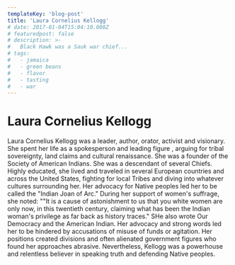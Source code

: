 ```yaml
---
templateKey: 'blog-post'
title: 'Laura Cornelius Kellogg'
# date: 2017-01-04T15:04:10.000Z
# featuredpost: false
# description: >-
#   Black Hawk was a Sauk war chief...
# tags:
#   - jamaica
#   - green beans
#   - flavor
#   - tasting
#   - war
---
```


# Laura Cornelius Kellogg

Laura Cornelius Kellogg was a  leader, author, orator, activist and visionary. She spent her life as a spokesperson and leading figure , arguing for tribal sovereignty, land claims and cultural renaissance. She was a founder of the Society of American Indians. She was a descendant of several Chiefs. Highly educated, she lived and traveled in several European countries and across the United States, fighting for local Tribes and diving into whatever cultures surrounding her. Her advocacy for Native peoples led her to be called the "Indian Joan of Arc." During her support of women's suffrage, she noted: ""It is a cause of astonishment to us that you white women are only now, in this twentieth century, claiming what has been the Indian woman's privilege as far back as history traces." SHe also wrote Our Democracy and the American Indian. Her advocacy and strong words led her to be hindered by accusations of misuse of funds or agitation. Her positions created divisions and often alienated government figures who found her approaches abrasive. Nevertheless, Kellogg was a powerhouse and relentless believer in speaking truth and defending Native peoples.
